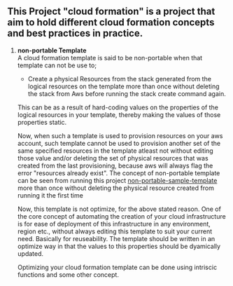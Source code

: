 ## This Project "cloud formation" is a project that aim to hold different cloud formation concepts and best practices in practice. ##

1. **non-portable Template**  
A cloud formation template is said to be non-portable when that template can not be use to;          
    *   Create a physical Resources from the stack generated from the logical resources on the template more than once without deleting the stack from Aws before running the stack create command again.

    This can be as a result of hard-coding values on the properties of the logical resources in your template, thereby making the values of those properties static.

    Now, when such a template is used to provision resources on your aws account, such template cannot be used to provision another set of the same specified resources in the template atleast not without editing those value and/or deleting the set of physical resources that was created from the last provisioning, because aws will always flag the error "resources already exist". The concept of non-portable template can be seen from running this project [non-portable-sample-template](https://github.com/oriafo/cloud-formation/blob/master/cloud%20formation/non-portable-sample-template.yaml) more than once without deleting the physical resource created from running it the first time

    Now, this template is not optimize, for the above stated reason. One of the core concept of automating the creation of your cloud infrastructure is for ease of deployment of this infrastructure in any environment, region etc., without always editing this template to suit your current need. Basically for reuseability. The template should be written in an optimize way in that the values to this properties should be dyamically updated.

    Optimizing your cloud formation template can be done using intriscic functions and some other concept.

